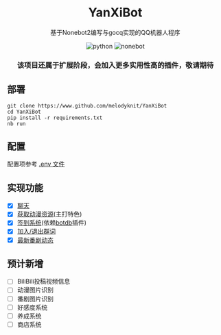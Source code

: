 <h1 align="center">YanXiBot</h1>
<p align="center">基于Nonebot2编写与gocq实现的QQ机器人程序</p>

<div align="center">
<img src="https://img.shields.io/badge/python-3.8+-blue" alt="python">
<img src="https://img.shields.io/badge/nonebot2-red" alt="nonebot">
<br/>
</div>

<h3 align="center">该项目还属于扩展阶段，会加入更多实用性高的插件，敬请期待</h3>

## 部署
```shell
git clone https://www.github.com/melodyknit/YanXiBot
cd YanXiBot
pip install -r requirements.txt
nb run
```

## 配置
配置项参考 [.env 文件](./.env)

## 实现功能

- [x] [聊天](src/plugins/chat)
- [x] [获取动漫资源](src/plugins/animeres)(主打特色)
- [x] [签到系统](src/plugins)(依赖[botdb](src/utils/botdb)插件)
- [x] [加入/退出群词](src/plugins/wecome)
- [x] [最新番剧动态](src/plugins/anime_news)

## 预计新增

- [ ] BiliBili投稿视频信息
- [ ] 动漫图片识别
- [ ] 番剧图片识别
- [ ] 好感度系统
- [ ] 养成系统
- [ ] 商店系统
